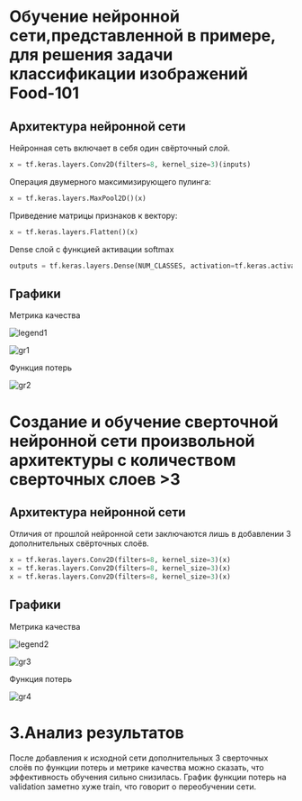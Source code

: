 # Обучение нейронной сети,представленной в примере, для решения задачи классификации изображений Food-101
## Архитектура нейронной сети
Нейронная сеть включает в себя один свёрточный слой.
```python
x = tf.keras.layers.Conv2D(filters=8, kernel_size=3)(inputs)
```
Операция двумерного максимизирующего пулинга:
```python
x = tf.keras.layers.MaxPool2D()(x)
```
Приведение матрицы признаков к вектору:
```python
x = tf.keras.layers.Flatten()(x)
```
Dense слой с функцией активации softmax
```python
outputs = tf.keras.layers.Dense(NUM_CLASSES, activation=tf.keras.activations.softmax)(x)
```
## Графики
Метрика качества

![legend1](https://user-images.githubusercontent.com/24518594/114280227-05746d00-9a41-11eb-8748-2033abf44027.png)

![gr1](https://github.com/actharsis/lab1/blob/main/graph/epoch_categorical_accuracy.svg)

Функция потерь

![gr2](https://github.com/actharsis/lab1/blob/main/graph/epoch_loss.svg)
# Создание и обучение сверточной нейронной сети произвольной архитектуры с количеством сверточных слоев >3
## Архитектура нейронной сети
Отличия от прошлой нейронной сети заключаются лишь в добавлении 3 дополнительных свёрточных слоёв.
```python
x = tf.keras.layers.Conv2D(filters=8, kernel_size=3)(x)
x = tf.keras.layers.Conv2D(filters=8, kernel_size=3)(x)
x = tf.keras.layers.Conv2D(filters=8, kernel_size=3)(x)
```
## Графики
Метрика качества

![legend2](https://user-images.githubusercontent.com/24518594/114280451-f3df9500-9a41-11eb-90aa-3f63b223fc93.png)

![gr3](https://github.com/actharsis/lab1/blob/main/graph/epoch_categorical_accuracy_multiple_layers.svg)

Функция потерь

![gr4](https://github.com/actharsis/lab1/blob/main/graph/epoch_loss_multiple_layers.svg)
# 3.Анализ результатов
После добавления к исходной сети дополнительных 3 сверточных слоёв по функции потерь и метрике качества можно сказать, что эффективность обучения сильно снизилась. График функции потерь на validation заметно хуже train, что говорит о переобучении сети.
